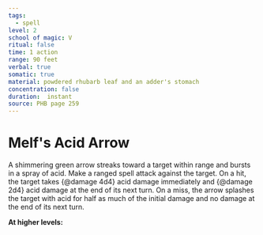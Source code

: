 ```yaml
---
tags:
  - spell
level: 2
school of magic: V
ritual: false
time: 1 action
range: 90 feet
verbal: true
somatic: true
material: powdered rhubarb leaf and an adder's stomach
concentration: false
duration:  instant
source: PHB page 259
---
```

# Melf's Acid Arrow
A shimmering green arrow streaks toward a target within range and bursts in a spray of acid. Make a ranged spell attack against the target. On a hit, the target takes {@damage 4d4} acid damage immediately and {@damage 2d4} acid damage at the end of its next turn. On a miss, the arrow splashes the target with acid for half as much of the initial damage and no damage at the end of its next turn.

**At higher levels:** 
